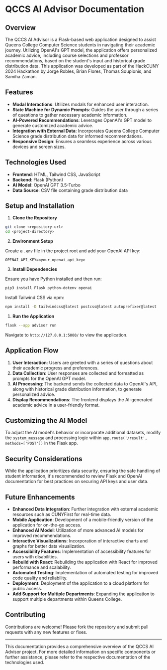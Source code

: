 # QCCS AI Advisor Documentation

## Overview

The QCCS AI Advisor is a Flask-based web application designed to assist Queens College Computer Science students in navigating their academic journey. Utilizing OpenAI's GPT model, the application offers personalized academic advice, including course selections and professor recommendations, based on the student's input and historical grade distribution data. This application was developed as part of the HackCUNY 2024 Hackathon by Jorge Robles, Brian Flores, Thomas Soupionis, and Samiha Zaman.

## Features

- **Modal Interactions**: Utilizes modals for enhanced user interaction.
- **State Machine for Dynamic Prompts**: Guides the user through a series of questions to gather necessary academic information.
- **AI-Powered Recommendations**: Leverages OpenAI's GPT model to generate customized academic advice.
- **Integration with External Data**: Incorporates Queens College Computer Science grade distribution data for informed recommendations.
- **Responsive Design**: Ensures a seamless experience across various devices and screen sizes.

## Technologies Used

- **Frontend**: HTML, Tailwind CSS, JavaScript
- **Backend**: Flask (Python)
- **AI Model**: OpenAI GPT 3.5-Turbo
- **Data Source**: CSV file containing grade distribution data

## Setup and Installation

1. **Clone the Repository**

```bash
git clone <repository-url>
cd <project-directory>
```

2. **Environment Setup**

Create a `.env` file in the project root and add your OpenAI API key:

```
OPENAI_API_KEY=<your_openai_api_key>
```

3. **Install Dependencies**

Ensure you have Python installed and then run:

```bash
pip3 install Flask python-dotenv openai
```

Install Tailwind CSS via npm:

```bash
npm install -D tailwindcss@latest postcss@latest autoprefixer@latest
```
1. **Run the Application**

```bash
flask --app advisor run
```

Navigate to `http://127.0.0.1:5000/` to view the application.

## Application Flow

1. **User Interaction**: Users are greeted with a series of questions about their academic progress and preferences.
2. **Data Collection**: User responses are collected and formatted as prompts for the OpenAI GPT model.
3. **AI Processing**: The backend sends the collected data to OpenAI's API, along with historical grade distribution information, to generate personalized advice.
4. **Display Recommendations**: The frontend displays the AI-generated academic advice in a user-friendly format.

## Customizing the AI Model

To adjust the AI model's behavior or incorporate additional datasets, modify the `system_message` and processing logic within `app.route('/result', methods=['POST'])` in the Flask app.

## Security Considerations

While the application prioritizes data security, ensuring the safe handling of student information, it's recommended to review Flask and OpenAI documentation for best practices on securing API keys and user data.

## Future Enhancements

- **Enhanced Data Integration**: Further integration with external academic resources such as CUNYFirst for real-time data.
- **Mobile Application**: Development of a mobile-friendly version of the application for on-the-go access.
- **Enhanced AI Model**: Utilization of more advanced AI models for improved recommendations.
- **Interactive Visualizations**: Incorporation of interactive charts and graphs for better data visualization.
- **Accessibility Features**: Implementation of accessibility features for users with disabilities.
- **Rebuild with React**: Rebuilding the application with React for improved performance and scalability.
- **Automated Testing**: Implementation of automated testing for improved code quality and reliability.
- **Deployment**: Deployment of the application to a cloud platform for public access.
- **Add Support for Multiple Departments**: Expanding the application to support multiple departments within Queens College.

## Contributing

Contributions are welcome! Please fork the repository and submit pull requests with any new features or fixes.

---

This documentation provides a comprehensive overview of the QCCS AI Advisor project. For more detailed information on specific components or further assistance, please refer to the respective documentation of the technologies used.
